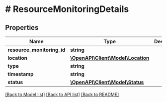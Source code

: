 # # ResourceMonitoringDetails

## Properties

Name | Type | Description | Notes
------------ | ------------- | ------------- | -------------
**resource_monitoring_id** | **string** |  | [optional]
**location** | [**\OpenAPI\Client\Model\Location**](Location.md) |  | [optional]
**type** | **string** |  | [optional]
**timestamp** | **string** |  | [optional]
**status** | [**\OpenAPI\Client\Model\Status**](Status.md) |  | [optional]

[[Back to Model list]](../../README.md#models) [[Back to API list]](../../README.md#endpoints) [[Back to README]](../../README.md)
